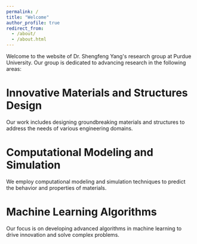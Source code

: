 ```yaml
---
permalink: /
title: "Welcome"
author_profile: true
redirect_from: 
  - /about/
  - /about.html
---
```


Welcome to the website of Dr. Shengfeng Yang's research group at Purdue University. Our group is dedicated to advancing research in the following areas:

Innovative Materials and Structures Design
======
Our work includes designing groundbreaking materials and structures to address the needs of various engineering domains.

Computational Modeling and Simulation
======
We employ computational modeling and simulation techniques to predict the behavior and properties of materials.

Machine Learning Algorithms
======
Our focus is on developing advanced algorithms in machine learning to drive innovation and solve complex problems.
